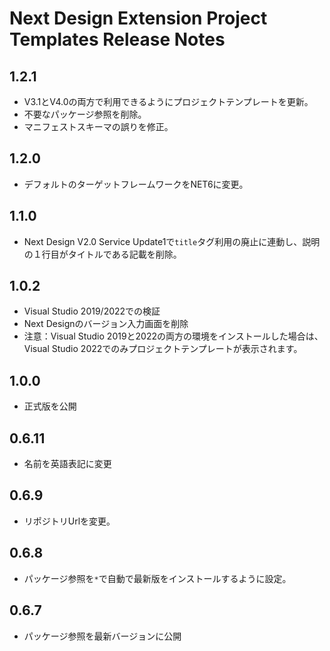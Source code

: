 #  Next Design Extension Project Templates Release Notes

## 1.2.1
* V3.1とV4.0の両方で利用できるようにプロジェクトテンプレートを更新。
* 不要なパッケージ参照を削除。
* マニフェストスキーマの誤りを修正。

## 1.2.0
* デフォルトのターゲットフレームワークをNET6に変更。

## 1.1.0
* Next Design V2.0 Service Update1で`title`タグ利用の廃止に連動し、説明の１行目がタイトルである記載を削除。

## 1.0.2
* Visual Studio 2019/2022での検証
* Next Designのバージョン入力画面を削除
* 注意：Visual Studio 2019と2022の両方の環境をインストールした場合は、Visual Studio 2022でのみプロジェクトテンプレートが表示されます。
 
## 1.0.0
* 正式版を公開

## 0.6.11
* 名前を英語表記に変更

## 0.6.9
* リポジトリUrlを変更。

## 0.6.8
* パッケージ参照を`*`で自動で最新版をインストールするように設定。

## 0.6.7
* パッケージ参照を最新バージョンに公開

